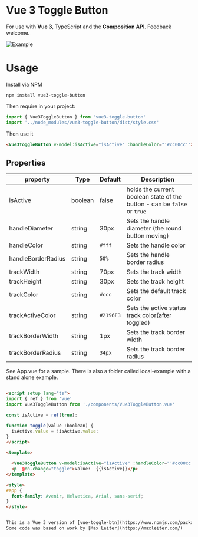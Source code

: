# Vue 3 Toggle Button


For use with **Vue 3**, TypeScript and the **Composition API**. Feedback welcome.

![Example](screenshots/toggle.png)

# Usage
Install via NPM
 ```
 npm install vue3-toggle-button
 ```

Then require in your project:
```ts
import { Vue3ToggleButton } from 'vue3-toggle-button'
import '../node_modules/vue3-toggle-button/dist/style.css'

```

Then use it
```html
<Vue3ToggleButton v-model:isActive="isActive" :handleColor="'#cc00cc'"> </Vue3ToggleButton>
```


## Properties

| property | Type  | Default | Description |
| --- | ---  | --- | --- |
| isActive | boolean | false | holds the current boolean state of the button - can be `false` or `true` |
| handleDiameter | string | 30px | Sets the handle diameter (the round button moving) |
| handleColor | string | ```#fff``` | Sets the handle color |
| handleBorderRadius | string | ```50%``` | Sets the handle border radius |
| trackWidth | string | 70px | Sets the track width |
| trackHeight | string | 30px | Sets the track height |
| trackColor | string | ```#ccc``` | Sets the default track color |
| trackActiveColor | string | ```#2196F3``` | Sets the active status track color(after toggled) |
| trackBorderWidth | string | 1px | Sets the track border width |
| trackBorderRadius | string | ```34px``` | Sets the track border radius |


See App.vue for a sample. There is also a folder called local-example with a stand alone example.

```html

<script setup lang="ts">
import { ref } from 'vue'
import Vue3ToggleButton from './components/Vue3ToggleButton.vue'

const isActive = ref(true);

function toggle(value :boolean) {
  isActive.value = !isActive.value;
}
</script>

<template>

  <Vue3ToggleButton v-model:isActive="isActive" :handleColor="'#cc00cc'"> </Vue3ToggleButton>
  <p  @on-change="toggle">Value:  {{isActive}}</p>
</template>

<style>
#app {
  font-family: Avenir, Helvetica, Arial, sans-serif;
}
</style>


This is a Vue 3 version of [vue-toggle-btn](https://www.npmjs.com/package/vue-toggle-btn)
Some code was based on work by [Max Leiter](https://maxleiter.com/)



```

